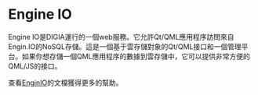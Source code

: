 # Engine IO

Engine IO是DIGIA運行的一個web服務。它允許Qt/QML應用程序訪問來自Engin.IO的NoSQL存儲。這是一個基于雲存儲對象的Qt/QML接口和一個管理平台。如果你想存儲一個QML應用程序的數據到雲存儲中，它可以提供非常方便的QML/JS的接口。

查看[EnginIO](http://engin.io/)的文檔獲得更多的幫助。
